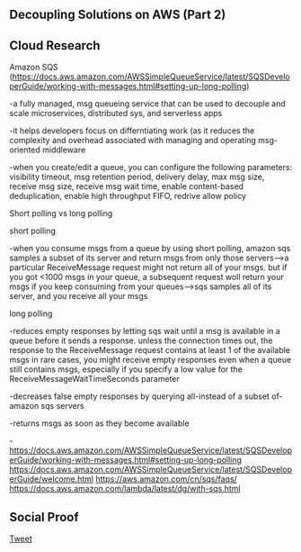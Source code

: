 ## Decoupling Solutions on AWS (Part 2) 

## Cloud Research

Amazon SQS (https://docs.aws.amazon.com/AWSSimpleQueueService/latest/SQSDeveloperGuide/working-with-messages.html#setting-up-long-polling)

-a fully managed, msg queueing service that can be used to decouple and scale microservices, distributed sys, and serverless apps

-it helps developers focus on differntiating work (as it reduces the complexity and overhead associated with managing and operating msg-oriented middleware

-when you create/edit a queue, you can configure the following parameters:
visibility timeout, msg retention period, delivery delay, max msg size, receive msg size, receive msg wait time, enable content-based deduplication, enable high throughput FIFO, redrive allow policy 

Short polling vs long polling 

short polling 

-when you consume msgs from a queue by using short polling, amazon sqs samples a subset of its server and return msgs from only those servers-->a particular ReceiveMessage request might not return all of your msgs. but if you got <1000 msgs in your queue, a subsequent request woll return your msgs 
if you keep consuming from your queues-->sqs samples all of its server, and you receive all your msgs 

long polling 

-reduces empty responses by letting sqs wait until a msg is available in a queue before it sends a response. unless the connection times out, the response to the ReceiveMessage request contains at least 1 of the available msgs 
in rare cases, you might receive empty responses even when a queue still contains msgs, especially if you specify a low value for the ReceiveMessageWaitTimeSeconds parameter 

-decreases false empty responses by querying all-instead of a subset of-amazon sqs servers 

-returns msgs as soon as they become available 

-https://docs.aws.amazon.com/AWSSimpleQueueService/latest/SQSDeveloperGuide/working-with-messages.html#setting-up-long-polling
https://docs.aws.amazon.com/AWSSimpleQueueService/latest/SQSDeveloperGuide/welcome.html
https://aws.amazon.com/cn/sqs/faqs/
https://docs.aws.amazon.com/lambda/latest/dg/with-sqs.html


## Social Proof

[Tweet](https://twitter.com/Sandy87163104/status/1626599337500479492)
